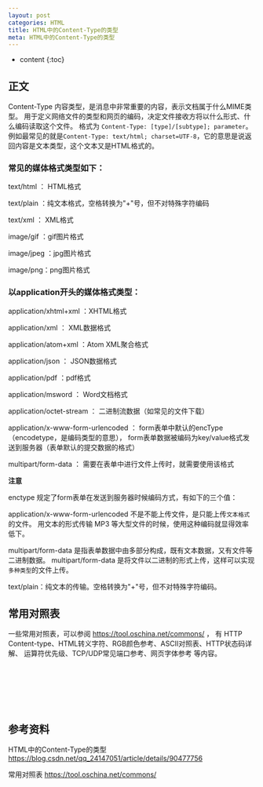 ```yaml
---
layout: post
categories: HTML
title: HTML中的Content-Type的类型
meta: HTML中的Content-Type的类型
---
```

* content
{:toc}

## 正文

Content-Type 内容类型，是消息中非常重要的内容，表示文档属于什么MIME类型。
用于定义网络文件的类型和网页的编码，决定文件接收方将以什么形式、什么编码读取这个文件。
格式为 `Content-Type: [type]/[subtype]; parameter`。
例如最常见的就是`Content-Type: text/html; charset=UTF-8`，它的意思是说返回内容是文本类型，这个文本又是HTML格式的。

### 常见的媒体格式类型如下：

text/html ： HTML格式

text/plain ：纯文本格式，空格转换为"+"号，但不对特殊字符编码

text/xml ： XML格式

image/gif ：gif图片格式

image/jpeg ：jpg图片格式

image/png：png图片格式

### 以application开头的媒体格式类型：

application/xhtml+xml ：XHTML格式

application/xml ： XML数据格式

application/atom+xml ：Atom XML聚合格式

application/json ： JSON数据格式

application/pdf ：pdf格式

application/msword ： Word文档格式

application/octet-stream ： 二进制流数据（如常见的文件下载）

application/x-www-form-urlencoded ： form表单中默认的encType（encodetype，是编码类型的意思），
form表单数据被编码为key/value格式发送到服务器（表单默认的提交数据的格式）

multipart/form-data ： 需要在表单中进行文件上传时，就需要使用该格式

**注意**

enctype 规定了form表单在发送到服务器时候编码方式，有如下的三个值：

application/x-www-form-urlencoded 不是不能上传文件，是只能上传`文本格式`的文件。
用文本的形式传输 MP3 等大型文件的时候，使用这种编码就显得效率低下。

multipart/form-data 是指表单数据中由多部分构成，既有文本数据，又有文件等二进制数据。
multipart/form-data 是将文件以二进制的形式上传，这样可以实现`多种类型`的文件上传。

text/plain：纯文本的传输。空格转换为"+"号，但不对特殊字符编码。

## 常用对照表

一些常用对照表，可以参阅 <https://tool.oschina.net/commons/> ，
有 HTTP Content-type、HTML转义字符、RGB颜色参考、ASCII对照表、HTTP状态码详解、
运算符优先级、TCP/UDP常见端口参考、网页字体参考 等内容。




<br/><br/><br/><br/><br/>
## 参考资料 

HTML中的Content-Type的类型 <https://blog.csdn.net/qq_24147051/article/details/90477756>

常用对照表 <https://tool.oschina.net/commons/>
